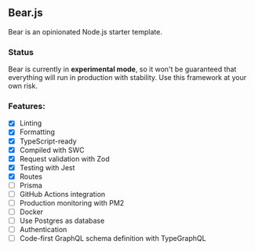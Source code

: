 ## Bear.js

Bear is an opinionated Node.js starter template.

### Status

Bear is currently in **experimental mode**, so it won't be guaranteed that everything will run in production with stability. Use this framework at your own risk.

### Features:

- [x] Linting
- [x] Formatting
- [x] TypeScript-ready
- [x] Compiled with SWC
- [x] Request validation with Zod
- [x] Testing with Jest
- [x] Routes
- [ ] Prisma
- [ ] GitHub Actions integration
- [ ] Production monitoring with PM2
- [ ] Docker
- [ ] Use Postgres as database
- [ ] Authentication
- [ ] Code-first GraphQL schema definition with TypeGraphQL
